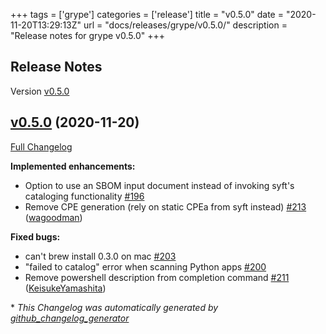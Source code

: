 +++
tags = ['grype']
categories = ['release']
title = "v0.5.0"
date = "2020-11-20T13:29:13Z"
url = "docs/releases/grype/v0.5.0/"
description = "Release notes for grype v0.5.0"
+++

## Release Notes

Version [v0.5.0](https://github.com/anchore/grype/releases/tag/v0.5.0)

## [v0.5.0](https://github.com/anchore/grype/tree/v0.5.0) (2020-11-20)

[Full Changelog](https://github.com/anchore/grype/compare/v0.4.0...v0.5.0)

**Implemented enhancements:**

- Option to use an SBOM input document instead of invoking syft's cataloging functionality [\#196](https://github.com/anchore/grype/issues/196)
- Remove CPE generation \(rely on static CPEa from syft instead\) [\#213](https://github.com/anchore/grype/pull/213) ([wagoodman](https://github.com/wagoodman))

**Fixed bugs:**

- can't brew install 0.3.0 on mac [\#203](https://github.com/anchore/grype/issues/203)
- "failed to catalog" error when scanning Python apps [\#200](https://github.com/anchore/grype/issues/200)
- Remove powershell description from completion command [\#211](https://github.com/anchore/grype/pull/211) ([KeisukeYamashita](https://github.com/KeisukeYamashita))



\* *This Changelog was automatically generated by [github_changelog_generator](https://github.com/github-changelog-generator/github-changelog-generator)*
